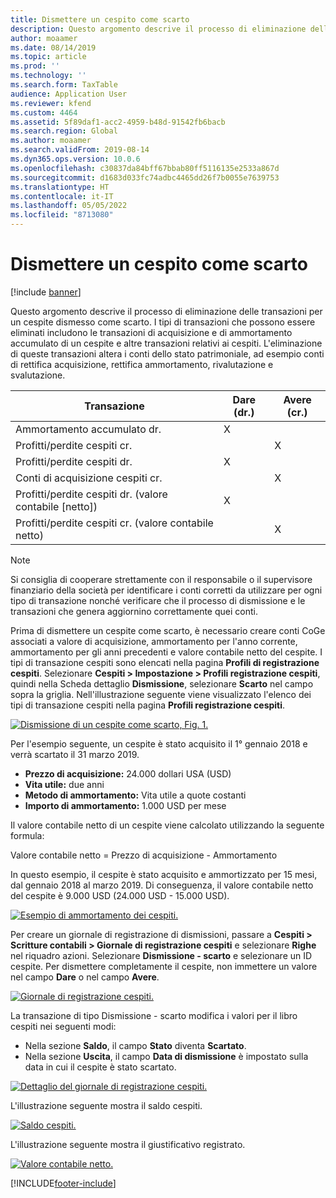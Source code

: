 ```yaml
---
title: Dismettere un cespito come scarto
description: Questo argomento descrive il processo di eliminazione delle transazioni per un cespite dismesso come scarto.
author: moaamer
ms.date: 08/14/2019
ms.topic: article
ms.prod: ''
ms.technology: ''
ms.search.form: TaxTable
audience: Application User
ms.reviewer: kfend
ms.custom: 4464
ms.assetid: 5f89daf1-acc2-4959-b48d-91542fb6bacb
ms.search.region: Global
ms.author: moaamer
ms.search.validFrom: 2019-08-14
ms.dyn365.ops.version: 10.0.6
ms.openlocfilehash: c30837da84bff67bbab80ff5116135e2533a867d
ms.sourcegitcommit: d1683d033fc74adbc4465dd26f7b0055e7639753
ms.translationtype: HT
ms.contentlocale: it-IT
ms.lasthandoff: 05/05/2022
ms.locfileid: "8713080"
---
```

# <a name="dispose-of-a-fixed-asset-as-scrap"></a>Dismettere un cespito come scarto

[!include [banner](../includes/banner.md)]

Questo argomento descrive il processo di eliminazione delle transazioni per un cespite dismesso come scarto. I tipi di transazioni che possono essere eliminati includono le transazioni di acquisizione e di ammortamento accumulato di un cespite e altre transazioni relativi ai cespiti. L'eliminazione di queste transazioni altera i conti dello stato patrimoniale, ad esempio conti di rettifica acquisizione, rettifica ammortamento, rivalutazione e svalutazione.

| Transazione                                         | Dare (dr.) | Avere (cr.) |
|-----------------------------------------------------|-------------|--------------|
| Ammortamento accumulato dr.                        | X           |              |
| Profitti/perdite cespiti cr.                          |             | X            |
| Profitti/perdite cespiti dr.                          | X           |              |
| Conti di acquisizione cespiti cr.                 |             | X            |
| Profitti/perdite cespiti dr. (valore contabile \[netto\]) | X           |              |
| Profitti/perdite cespiti cr. (valore contabile netto)                    |             | X            |

> [!NOTE]
> Si consiglia di cooperare strettamente con il responsabile o il supervisore finanziario della società per identificare i conti corretti da utilizzare per ogni tipo di transazione nonché verificare che il processo di dismissione e le transazioni che genera aggiornino correttamente quei conti.

Prima di dismettere un cespite come scarto, è necessario creare conti CoGe associati a valore di acquisizione, ammortamento per l'anno corrente, ammortamento per gli anni precedenti e valore contabile netto del cespite. I tipi di transazione cespiti sono elencati nella pagina **Profili di registrazione cespiti**. Selezionare **Cespiti \> Impostazione \> Profili registrazione cespiti**, quindi nella Scheda dettaglio **Dismissione**, selezionare **Scarto** nel campo sopra la griglia. Nell'illustrazione seguente viene visualizzato l'elenco dei tipi di transazione cespiti nella pagina **Profili registrazione cespiti**.


[![Dismissione di un cespite come scarto, Fig. 1.](./media/Fixed_asset_Disposal_scrap_scenario_1.png)](./media/Fixed_asset_Disposal_scrap_scenario_1.png)

Per l'esempio seguente, un cespite è stato acquisito il 1° gennaio 2018 e verrà scartato il 31 marzo 2019.

- **Prezzo di acquisizione:** 24.000 dollari USA (USD)
- **Vita utile:** due anni
- **Metodo di ammortamento:** Vita utile a quote costanti
- **Importo di ammortamento:** 1.000 USD per mese

Il valore contabile netto di un cespite viene calcolato utilizzando la seguente formula:

Valore contabile netto = Prezzo di acquisizione - Ammortamento

In questo esempio, il cespite è stato acquisito e ammortizzato per 15 mesi, dal gennaio 2018 al marzo 2019. Di conseguenza, il valore contabile netto del cespite è 9.000 USD (24.000 USD - 15.000 USD).

[![Esempio di ammortamento dei cespiti.](./media/Fixed_asset_Disposal_scrap_scenario_2.png)](./media/Fixed_asset_Disposal_scrap_scenario_2.png)


Per creare un giornale di registrazione di dismissioni, passare a **Cespiti \> Scritture contabili \> Giornale di registrazione cespiti** e selezionare **Righe** nel riquadro azioni. Selezionare **Dismissione - scarto** e selezionare un ID cespite. Per dismettere completamente il cespite, non immettere un valore nel campo **Dare** o nel campo **Avere**.

[![Giornale di registrazione cespiti.](./media/Fixed_asset_Disposal_scrap_scenario_3.png)](./media/Fixed_asset_Disposal_scrap_scenario_3.png)

La transazione di tipo Dismissione - scarto modifica i valori per il libro cespiti nei seguenti modi:

- Nella sezione **Saldo**, il campo **Stato** diventa **Scartato**.
- Nella sezione **Uscita**, il campo **Data di dismissione** è impostato sulla data in cui il cespite è stato scartato.

[![Dettaglio del giornale di registrazione cespiti.](./media/Fixed_asset_Disposal_scrap_scenario_4.png)](./media/Fixed_asset_Disposal_scrap_scenario_4.png)

L'illustrazione seguente mostra il saldo cespiti.

[![Saldo cespiti.](./media/Fixed_asset_Disposal_scrap_scenario_5.png)](./media/Fixed_asset_Disposal_scrap_scenario_5.png)

L'illustrazione seguente mostra il giustificativo registrato.

[![Valore contabile netto.](./media/Fixed_asset_Disposal_scrap_scenario_6.png)](./media/Fixed_asset_Disposal_scrap_scenario_6.png)


[!INCLUDE[footer-include](../../includes/footer-banner.md)]
